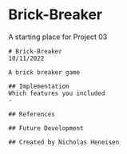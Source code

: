 # Brick-Breaker

A starting place for Project 03


```
# Brick-Breaker
10/11/2022

A brick breaker game

## Implementation
Which features you included
-

## References

## Future Development

## Created by Nicholas Heneisen
```